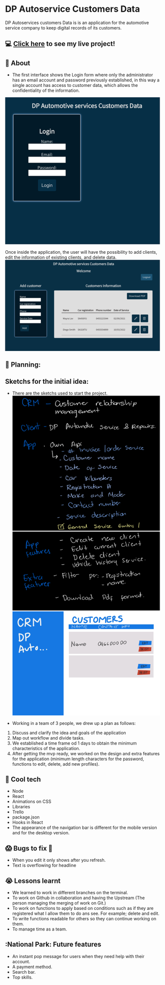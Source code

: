 # DP Autoservice Customers Data
DP Autoservices customers Data is is an application for the automotive service company to keep digital records of its customers.

## :computer: [Click here](DPcustomersData.surge.sh) to see my live project!

## :speech_balloon: About
- The first interface shows the Login form where only the administrator has an email account and password previously established, in this way a single account has access to customer data, which allows the confidentiality of the information.

![](public/images/login.png)

Once inside the application, the user will have the possibility to add clients, edit the information of existing clients, and delete data.
![](public/images/logged.png)

## :memo: Planning:
## Sketchs for the initial idea:
- There are the sketchs used to start the project.
![](public/images/IMG_0151.jpg)
![](public/images/IMG_0152.jpg)
![](public/images/IMG_0153.jpg)

- Working in a team of 3 people, we drew up a plan as follows:
1) Discuss and clarify the idea and goals of the application
2) Map out workflow and divide tasks.
3) We established a time frame od 1 days to obtain the minimum characteristics of the application.
4) After getting the mvp ready, we worked on the design and extra features for the application (minimum length characters for the password, functions to edit, delete, add new profiles).


## :rocket: Cool tech
- Node
- React
- Animations on CSS
- Libraries
- Trello
- package.json
- Hooks in React
- The appearance of the navigation bar is different for the mobile version and for the desktop version.

## :scream: Bugs to fix :poop:
- When you edit it only shows after you refresh.
- Text is overflowing for headline

## :sob: Lessons learnt
- We learned to work in different branches on the terminal.
- To work on Github in collaboration and having the Upstream (The person managing the merging of work on Git.)
- To work on functions to apply based on conditions such as if they are registered what I allow them to do ans see. For example; delete and edit.
- To write functions readable for others so they can continue working on them.
- To manage time as a team.


## :National Park: Future features
- An instant pop message for users when they need help with their account.
- A payment method. 
- Search bar.
- Top skills. 
